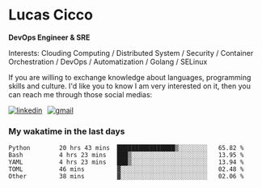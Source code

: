 # Lucas Cicco

**DevOps Engineer & SRE**

Interests: Clouding Computing / Distributed System / Security / Container Orchestration / DevOps / Automatization / Golang / SELinux

If you are willing to exchange knowledge about languages, programming skills and culture. I'd like you to know I am very interested on it, then you can reach me through those social medias:

<div style="display: flex; align-items: center; gap: 10px;">
  <a href="https://www.linkedin.com/in/lucas-vitor-de-cicco" target="_blank">
    <img
      src="https://img.shields.io/badge/-LinkedIn-%230077B5?style=for-the-badge&logo=linkedin&logoColor=white"
      alt="linkedin"
      target="_blank" 
    />
  </a>
  <a href="mailto:lucasvitorx1@gmail.com">
      <img
        src="https://img.shields.io/badge/-Gmail-%23333?style=for-the-badge&logo=gmail&logoColor=white"
        alt="gmail"
        target="_blank"
      />
  </a>
</div>

### My wakatime in the last days

<!--START_SECTION:waka-->

```text
Python        20 hrs 43 mins  ████████████████▒░░░░░░░░   65.82 %
Bash          4 hrs 23 mins   ███▒░░░░░░░░░░░░░░░░░░░░░   13.95 %
YAML          4 hrs 23 mins   ███▒░░░░░░░░░░░░░░░░░░░░░   13.94 %
TOML          46 mins         ▓░░░░░░░░░░░░░░░░░░░░░░░░   02.48 %
Other         38 mins         ▓░░░░░░░░░░░░░░░░░░░░░░░░   02.06 %
```

<!--END_SECTION:waka-->
